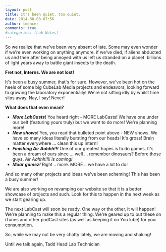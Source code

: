 ```yaml
---
layout: post
title: It's been quiet, too quiet.
date: 2014-08-08 07:56
author: tmencer
comments: true
#categories: [Lab Notes]
---
```

So we realize that we've been very absent of late. Some may even wonder if we're even working on anything anymore, if we've died, if aliens abducted us and then after being annoyed with us left us stranded on a planet  billions of light years away to battle giant insects to the death.

<strong>Fret not, Interns. We are not lost!</strong>

It's been a busy summer, that's for sure. However, we've been hot on the heels of some big CubeLab Media projects and endeavors, looking forward to growing the laboratory exponentially! We're not sitting idly by whilst time slips away. Nay, I say! Never!

<strong>What does that even mean?</strong>
<ul>
	<li><em><strong>More LabCasts!</strong></em>
You heard right - MORE LabCasts! We have one under our belt (featuring yours truly) but we want to do more! We're planning more!</li>
	<li><em><strong>New shows!</strong></em>
Yes, you read that bulleted point above - NEW shows. We have so many ideas literally bursting from our heads! It's gross! Brain matter everywhere ... clean this up intern!</li>
	<li><em><strong>Finishing Air Aahhh!!!</strong></em>
One of our greatest hopes is to do games. It's been a dream of ours since ... well ... remember dinosaurs? Before those guys. <em>Air Aahhh!!!! is coming!</em></li>
	<li><em><strong>Moar gamez!</strong></em>
Right .. more. MORE .. we have a lot to do!</li>
</ul>
And so many other projects and ideas we've been scheming! This has been a busy summer!

We are also working on revamping our website so that it is a better showcase of projects and such. Look for this to happen in the next week as we start gearing up.

The next LabCast will soon be ready. One way or the other, it will happen! We're planning to make this a regular thing. We're geared up to put these on iTunes and other podCast sites (as well as keeping it on YouTube) for your consumption.

So, while we may not be very chatty lately, we are moving and shaking!

Until we talk again,
Tadd
Head Lab Technician
